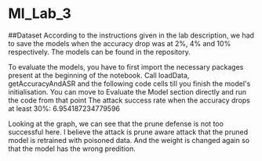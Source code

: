 # Ml_Lab_3
##Dataset
According to the instructions given in the lab description, we had to save the models when the accuracy drop was at 2%, 4% and 10% respectively. The models can be found in the repository.

To evaluate the models, you have to first import the necessary packages present at the beginning of the notebook. Call loadData, getAccuracyAndASR and the following code cells till you finish the model's initialisation. You can move to Evaluate the Model section directly and run the code from that point The attack success rate when the accuracy drops at least 30%: 6.954187234779596

Looking at the graph, we can see that the prune defense is not too successful here. I believe the attack is prune aware attack that the pruned model is retrained with poisoned data. And the weight is changed again so that the model has the wrong predition.
